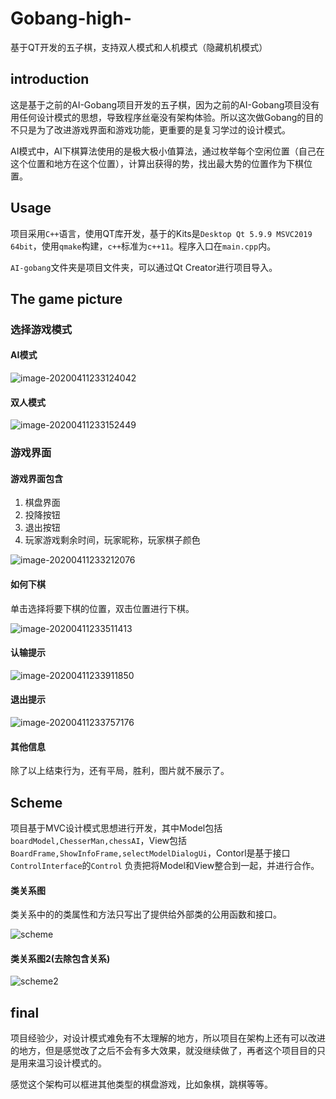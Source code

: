 # Gobang-high-

基于QT开发的五子棋，支持双人模式和人机模式（隐藏机机模式）

## introduction

这是基于之前的AI-Gobang项目开发的五子棋，因为之前的AI-Gobang项目没有用任何设计模式的思想，导致程序丝毫没有架构体验。所以这次做Gobang的目的不只是为了改进游戏界面和游戏功能，更重要的是复习学过的设计模式。

AI模式中，AI下棋算法使用的是极大极小值算法，通过枚举每个空闲位置（自己在这个位置和地方在这个位置），计算出获得的势，找出最大势的位置作为下棋位置。

## Usage

项目采用`C++`语言，使用QT库开发，基于的Kits是`Desktop Qt 5.9.9 MSVC2019 64bit`，使用`qmake`构建，`c++`标准为`c++11`。程序入口在`main.cpp`内。

`AI-gobang`文件夹是项目文件夹，可以通过Qt Creator进行项目导入。

## The game picture

### 选择游戏模式

#### AI模式

![image-20200411233124042](./markdown_images/image-20200411233124042.png)

#### 双人模式

![image-20200411233152449](./markdown_images/image-20200411233152449.png)

### 游戏界面

#### 游戏界面包含

1. 棋盘界面
2. 投降按钮
3. 退出按钮
4. 玩家游戏剩余时间，玩家昵称，玩家棋子颜色

![image-20200411233212076](markdown_images/image-20200411233212076.png)

#### 如何下棋

单击选择将要下棋的位置，双击位置进行下棋。

![image-20200411233511413](markdown_images/image-20200411233511413.png)

#### 认输提示

![image-20200411233911850](markdown_images/image-20200411233911850.png)

#### 退出提示

![image-20200411233757176](markdown_images/image-20200411233757176.png)

#### 其他信息

除了以上结束行为，还有平局，胜利，图片就不展示了。

## Scheme

项目基于MVC设计模式思想进行开发，其中Model包括 `boardModel,ChesserMan,chessAI`，View包括`BoardFrame,ShowInfoFrame,selectModelDialogUi`，Contorl是基于接口`ControlInterface`的`Control` 负责把将Model和View整合到一起，并进行合作。

#### 类关系图

类关系中的的类属性和方法只写出了提供给外部类的公用函数和接口。

![scheme](markdown_images/scheme.png)

#### 类关系图2(去除包含关系)

![scheme2](markdown_images/scheme2.png)

## final

项目经验少，对设计模式难免有不太理解的地方，所以项目在架构上还有可以改进的地方，但是感觉改了之后不会有多大效果，就没继续做了，再者这个项目目的只是用来温习设计模式的。

感觉这个架构可以框进其他类型的棋盘游戏，比如象棋，跳棋等等。
